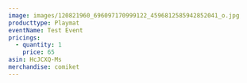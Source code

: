 ```yaml
---
image: images/120821960_696097170999122_4596812585942852041_o.jpg
producttype: Playmat
eventName: Test Event
pricings:
  - quantity: 1
    price: 65
asin: HcJCXQ-Ms
merchandise: comiket
---
```

